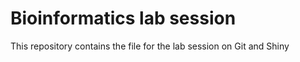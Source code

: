 # Bioinformatics lab session
This repository contains the file for the lab session on Git and Shiny
